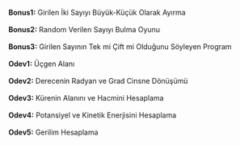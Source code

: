**Bonus1:** Girilen İki Sayıyı Büyük-Küçük Olarak Ayırma<br><br>
**Bonus2:** Random Verilen Sayıyı Bulma Oyunu<br><br>
**Bonus3:** Girilen Sayının Tek mi Çift mi Olduğunu Söyleyen Program<br><br>
**Odev1:** Üçgen Alanı<br><br>
**Odev2:** Derecenin Radyan ve Grad Cinsne Dönüşümü<br><br>
**Odev3:** Kürenin Alanını ve Hacmini Hesaplama<br><br>
**Odev4:** Potansiyel ve Kinetik Enerjisini Hesaplama<br><br>
**Odev5:** Gerilim Hesaplama<br><br>
